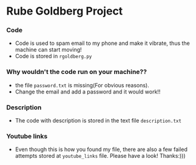 # Rube Goldberg Project  

### Code
- Code is used to spam email to my phone and make it vibrate, thus the machine can start moving!  
- Code is stored in `rgoldberg.py`

### Why wouldn't the code run on your machine??
- the file `password.txt` is missing(For obvious reasons).
- Change the email and add a password and it would work!!

### Description
- The code with description is stored in the text file `description.txt`  

### Youtube links  
- Even though this is how you found my file, there are also a few failed attempts stored at `youtube_links` file. Please have a look! Thanks:)))